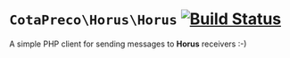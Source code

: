 # `CotaPreco\Horus\Horus` [![Build Status](https://travis-ci.org/CotaPreco/HorusPHPClient.svg?branch=master)](https://travis-ci.org/CotaPreco/HorusPHPClient)
A simple PHP client for sending messages to **Horus** receivers :-)
